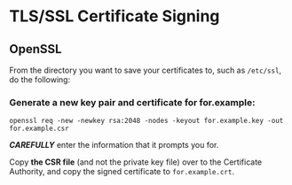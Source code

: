 <!--
SPDX-FileCopyrightText: 2022 - 2024 Eli Array Minkoff

SPDX-License-Identifier: MIT
-->

# TLS/SSL Certificate Signing

## OpenSSL

From the directory you want to save your certificates to, such as `/etc/ssl`, do the following:

### Generate a new key pair and certificate for for.example:
`openssl req -new -newkey rsa:2048 -nodes -keyout for.example.key -out for.example.csr`

***CAREFULLY*** enter the information that it prompts you for.

Copy **the CSR file** (and not the private key file) over to the Certificate Authority, and
copy the signed certificate to `for.example.crt`.
